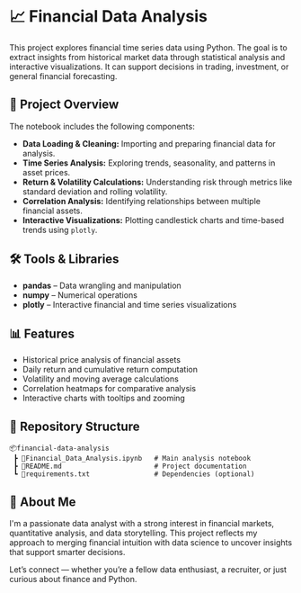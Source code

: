 # 📈 Financial Data Analysis

This project explores financial time series data using Python. The goal is to extract insights from historical market data through statistical analysis and interactive visualizations. It can support decisions in trading, investment, or general financial forecasting.

## 📌 Project Overview

The notebook includes the following components:

- **Data Loading & Cleaning:** Importing and preparing financial data for analysis.
- **Time Series Analysis:** Exploring trends, seasonality, and patterns in asset prices.
- **Return & Volatility Calculations:** Understanding risk through metrics like standard deviation and rolling volatility.
- **Correlation Analysis:** Identifying relationships between multiple financial assets.
- **Interactive Visualizations:** Plotting candlestick charts and time-based trends using `plotly`.

## 🛠️ Tools & Libraries

- **pandas** – Data wrangling and manipulation  
- **numpy** – Numerical operations  
- **plotly** – Interactive financial and time series visualizations

## 📊 Features

- Historical price analysis of financial assets
- Daily return and cumulative return computation
- Volatility and moving average calculations
- Correlation heatmaps for comparative analysis
- Interactive charts with tooltips and zooming

## 📂 Repository Structure

```
📦financial-data-analysis
 ┣ 📄Financial_Data_Analysis.ipynb   # Main analysis notebook
 ┣ 📄README.md                       # Project documentation
 ┗ 📄requirements.txt                # Dependencies (optional)
```

## 🙋 About Me

I'm a passionate data analyst with a strong interest in financial markets, quantitative analysis, and data storytelling. This project reflects my approach to merging financial intuition with data science to uncover insights that support smarter decisions.

Let’s connect — whether you’re a fellow data enthusiast, a recruiter, or just curious about finance and Python.
